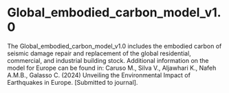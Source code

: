 # Global_embodied_carbon_model_v1.0
The Global_embodied_carbon_model_v1.0 includes the embodied carbon of seismic damage repair and replacement of the global residential, commercial, and industrial building stock.
Additional information on the model for Europe can be found in:
Caruso M., Silva V., Aljawhari K., Nafeh A.M.B., Galasso C. (2024) Unveiling the Environmental Impact of Earthquakes in Europe. [Submitted to journal].
